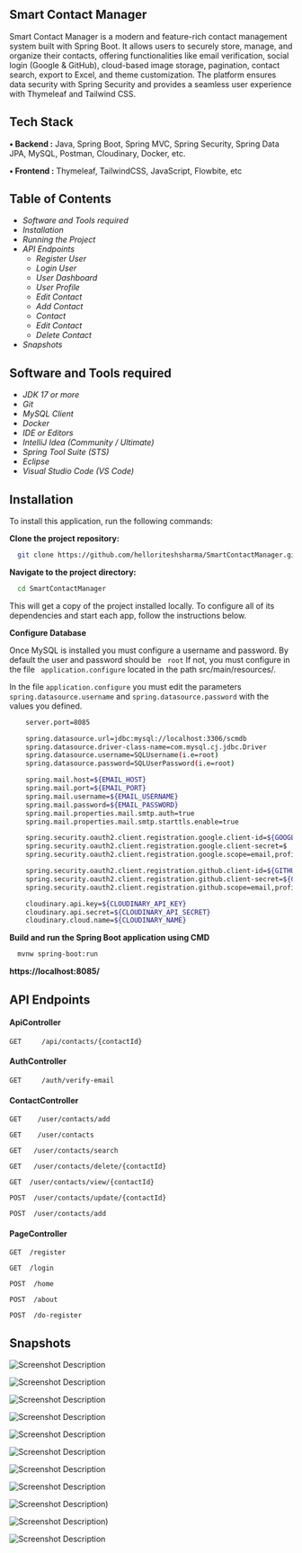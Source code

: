 
## Smart Contact Manager
Smart Contact Manager is a modern and feature-rich contact management system built with Spring Boot. It allows users to securely store, manage, and organize their contacts, offering functionalities like email verification, social login (Google & GitHub), cloud-based image storage, pagination, contact search, export to Excel, and theme customization. The platform ensures data security with Spring Security and provides a seamless user experience with Thymeleaf and Tailwind CSS.

## Tech Stack

**• Backend :** Java, Spring Boot, Spring MVC, Spring Security, Spring Data JPA, MySQL, Postman, Cloudinary, Docker, etc.

**• Frontend :** Thymeleaf, TailwindCSS, JavaScript, Flowbite, etc


## Table of Contents
- *Software and Tools required*  
- *Installation* 
- *Running the Project*    
- *API Endpoints*  
    - *Register User* 
    - *Login User* 
    - *User Dashboard* 
    - *User Profile* 
    - *Edit Contact* 
    - *Add Contact* 
    - *Contact* 
    - *Edit Contact* 
    - *Delete Contact* 
- *Snapshots* 

## Software and Tools required
- *JDK 17 or more*  
- *Git* 
- *MySQL Client* 
- *Docker* 
- *IDE or Editors* 
- *IntelliJ Idea (Community / Ultimate)* 
- *Spring Tool Suite (STS)* 
- *Eclipse*
- *Visual Studio Code (VS Code)*


## Installation

To install this application, run the following commands:

**Clone the project repository:**

```bash
  git clone https://github.com/helloriteshsharma/SmartContactManager.git
```
**Navigate to the project directory:**


```bash
  cd SmartContactManager
```

This will get a copy of the project installed locally. To configure all of its dependencies and start each app, follow the instructions below.

**Configure Database**

Once MySQL is installed you must configure a username and password. By default the user and password should be ```
  root``` 
 If not, you must configure in the file ```
  application.configure``` located in the path src/main/resources/.

In the file ```application.configure``` you must edit the parameters ```spring.datasource.username```  and  ```spring.datasource.password``` with the values you defined.

```bash
    server.port=8085

    spring.datasource.url=jdbc:mysql://localhost:3306/scmdb
    spring.datasource.driver-class-name=com.mysql.cj.jdbc.Driver
    spring.datasource.username=SQLUsername(i.e=root)
    spring.datasource.password=SQLUserPassword(i.e=root)

    spring.mail.host=${EMAIL_HOST}
    spring.mail.port=${EMAIL_PORT}
    spring.mail.username=${EMAIL_USERNAME}
    spring.mail.password=${EMAIL_PASSWORD}
    spring.mail.properties.mail.smtp.auth=true
    spring.mail.properties.mail.smtp.starttls.enable=true

    spring.security.oauth2.client.registration.google.client-id=${GOOGLE_CLIENT_ID}
    spring.security.oauth2.client.registration.google.client-secret=$   {GOOGLE_CLIENT_SECRET}
    spring.security.oauth2.client.registration.google.scope=email,profile

    spring.security.oauth2.client.registration.github.client-id=${GITHUB_CLIENT_ID}
    spring.security.oauth2.client.registration.github.client-secret=${GITHUB_CLIENT_SECRET}
    spring.security.oauth2.client.registration.github.scope=email,profile

    cloudinary.api.key=${CLOUDINARY_API_KEY}
    cloudinary.api.secret=${CLOUDINARY_API_SECRET}
    cloudinary.cloud.name=${CLOUDINARY_NAME}
```
**Build and run the Spring Boot application using CMD**

```bash
  mvnw spring-boot:run
```

**https://localhost:8085/**
## API Endpoints

#### ApiController

```http
GET     /api/contacts/{contactId}
```

#### AuthController

```http
GET     /auth/verify-email
```

#### ContactController

```http
GET    /user/contacts/add
```
```http
GET    /user/contacts 
```
```http
GET   /user/contacts/search
```
```http
GET   /user/contacts/delete/{contactId}
```
```http
GET  /user/contacts/view/{contactId}
```
```http
POST  /user/contacts/update/{contactId}
```
```http
POST  /user/contacts/add
```

#### PageController

```http
GET  /register
```
```http
GET  /login
```
```http
POST  /home
```
```http
POST  /about
```
```http
POST  /do-register
```



## Snapshots
![Screenshot Description](https://res.cloudinary.com/dwhij00z7/image/upload/v1740249962/scmgithub/run_nqbkdx.png)

![Screenshot Description](https://res.cloudinary.com/dwhij00z7/image/upload/v1740249959/scmgithub/home1_j0eps1.png)

![Screenshot Description](https://res.cloudinary.com/dwhij00z7/image/upload/v1740249959/scmgithub/home2_ryqikz.png)

![Screenshot Description](https://res.cloudinary.com/dwhij00z7/image/upload/v1740249960/scmgithub/registeer_whxafs.png)

![Screenshot Description](https://res.cloudinary.com/dwhij00z7/image/upload/v1740249961/scmgithub/Verified-01_njquhc.png)

![Screenshot Description](https://res.cloudinary.com/dwhij00z7/image/upload/v1740249959/scmgithub/login_f233sw.png)




![Screenshot Description](https://res.cloudinary.com/dwhij00z7/image/upload/v1740249960/scmgithub/profile_td08uo.png)

![Screenshot Description](https://res.cloudinary.com/dwhij00z7/image/upload/v1740249959/scmgithub/addContact_szx63n.png)

![Screenshot Description](https://res.cloudinary.com/dwhij00z7/image/upload/v1740249959/scmgithub/contact_tzmj6q.png))

![Screenshot Description](https://res.cloudinary.com/dwhij00z7/image/upload/v1740249960/scmgithub/updateC_fsugdt.png))

![Screenshot Description](https://res.cloudinary.com/dwhij00z7/image/upload/v1740249959/scmgithub/deleteContact_g7sulv.png)



